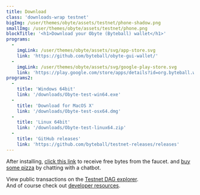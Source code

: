 ```yaml
---
title: Download
class: 'downloads-wrap testnet'
bigImg: /user/themes/obyte/assets/testnet/phone-shadow.png
smallImg: /user/themes/obyte/assets/testnet/phone.png
blockTitle: '<h1>Download your Obyte (Byteball) wallet</h1>'
programs:
  - 
    imgLink: /user/themes/obyte/assets/svg/app-store.svg
    link: 'https://github.com/byteball/obyte-gui-wallet/'
  - 
    imgLink: /user/themes/obyte/assets/svg/google-play-store.svg
    link: 'https://play.google.com/store/apps/details?id=org.byteball.wallet.testnet'
programs2:
  - 
    title: 'Windows 64bit'
    link: '/downloads/Obyte-test-win64.exe'
  - 
    title: 'Download for MacOS X'
    link: '/downloads/Obyte-test-osx64.dmg'
  - 
    title: 'Linux 64bit'
    link: '/downloads/Obyte-test-linux64.zip'
  - 
    title: 'GitHub releases'
    link: 'https://github.com/byteball/testnet-releases/releases'
---
```


After installing, [click this link](obyte-tn:AxBxXDnPOzE/AxLHmidAjwLPFtQ6dK3k70zM0yKVeDzC@obyte.org/bb-test#0000) to receive free bytes from the faucet. and [buy some pizza](obyte-tn:AzG28EqBgI9OkDa5yka9gYTqqrfuwt+7mUAUuhaAXLAT@obyte.org/bb-test#0000) by chatting with a chatbot.

View public transactions on the [Testnet DAG explorer](https://testnetexplorer.obyte.org?target=_blank).<br> And of course check out [developer resources](https://developer.obyte.org?target=_blank).

 
